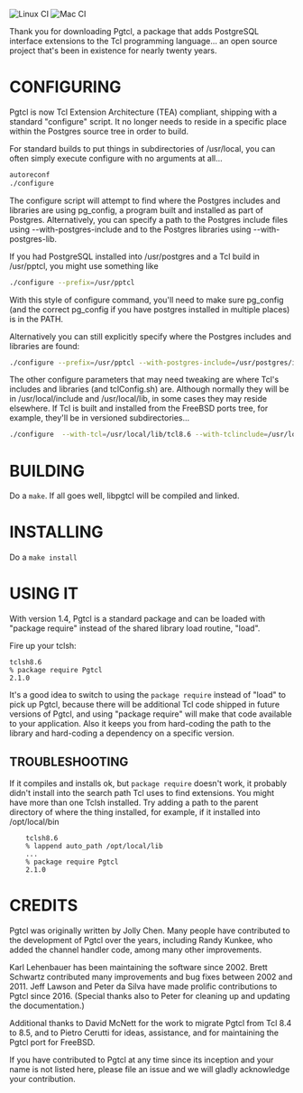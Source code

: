 ![Linux CI](https://github.com/flightaware/Pgtcl/workflows/Linux%20CI/badge.svg)
![Mac CI](https://github.com/flightaware/Pgtcl/workflows/Mac%20CI/badge.svg)

Thank you for downloading Pgtcl, a package that adds PostgreSQL interface extensions to the Tcl programming language... an open source project that's been in existence for nearly twenty years.

# CONFIGURING

Pgtcl is now Tcl Extension Architecture (TEA) compliant, shipping with a standard "configure" script.  It no longer needs to reside in a specific place within the Postgres source tree in order to build.  

For standard builds to put things in subdirectories of /usr/local, you can often simply execute configure with no arguments at all...

```sh
autoreconf
./configure
```

The configure script will attempt to find where the Postgres includes and libraries are using pg_config, a program built and installed as part of Postgres.  Alternatively, you can specify a path to the Postgres include files using --with-postgres-include and to the Postgres libraries using --with-postgres-lib.  

If you had PostgreSQL installed into /usr/postgres and a Tcl build in /usr/pptcl, you might use something like

```sh
./configure --prefix=/usr/pptcl
```

With this style of configure command, you'll need to make sure pg_config (and the correct pg_config if you have postgres installed in multiple places) is in the PATH.

Alternatively you can still explicitly specify where the Postgres includes and libraries are found:

```sh
./configure --prefix=/usr/pptcl --with-postgres-include=/usr/postgres/include --with-postgres-lib=/usr/postgres/lib
```

The other configure parameters that may need tweaking are where Tcl's includes and libraries (and tclConfig.sh) are.  Although normally they will be in /usr/local/include and /usr/local/lib, in some cases they may reside elsewhere.  If Tcl is built and installed from the FreeBSD ports tree, for example, they'll be in versioned subdirectories...

```sh
./configure  --with-tcl=/usr/local/lib/tcl8.6 --with-tclinclude=/usr/local/include/tcl8.6
```

# BUILDING

Do a `make`.  If all goes well, libpgtcl will be compiled and linked.

# INSTALLING

Do a `make install`

# USING IT

With version 1.4, Pgtcl is a standard package and can be loaded with "package require" instead of the shared library load routine, "load".

Fire up your tclsh:

```
tclsh8.6
% package require Pgtcl
2.1.0
```

It's a good idea to switch to using the ``package require`` instead of "load" to pick up Pgtcl, because there will be additional Tcl code shipped in future versions of Pgtcl, and using "package require" will make that code available to your application.  Also it keeps you from hard-coding the path to the library and hard-coding a dependency on a specific version.

## TROUBLESHOOTING

If it compiles and installs ok, but ``package require`` doesn't work, it probably didn't install into the search path Tcl uses to find extensions.  You might have more than one Tclsh installed.  Try adding a path to the parent directory of where the thing installed, for example, if it installed into /opt/local/bin

```
    tclsh8.6
    % lappend auto_path /opt/local/lib
    ...
    % package require Pgtcl
    2.1.0
```

# CREDITS

Pgtcl was originally written by Jolly Chen.  Many people have contributed to the development of Pgtcl over the years, including Randy Kunkee, who added the channel handler code, among many other improvements.

Karl Lehenbauer has been maintaining the software since 2002.  Brett Schwartz contributed many improvements and bug fixes between 2002 and 2011.  Jeff Lawson and Peter da Silva have made prolific contributions to Pgtcl since 2016.  (Special thanks also to Peter for cleaning up and updating the documentation.)

Additional thanks to David McNett for the work to migrate Pgtcl from Tcl 8.4 to 8.5, and to Pietro Cerutti for ideas, assistance, and for maintaining the Pgtcl port for FreeBSD.

If you have contributed to Pgtcl at any time since its inception and your name is not listed here, please file an issue and we will gladly acknowledge your contribution.
